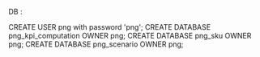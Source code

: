 
DB :

CREATE USER png with password 'png';
CREATE DATABASE png_kpi_computation OWNER png;
CREATE DATABASE png_sku OWNER png;
CREATE DATABASE png_scenario OWNER png;

